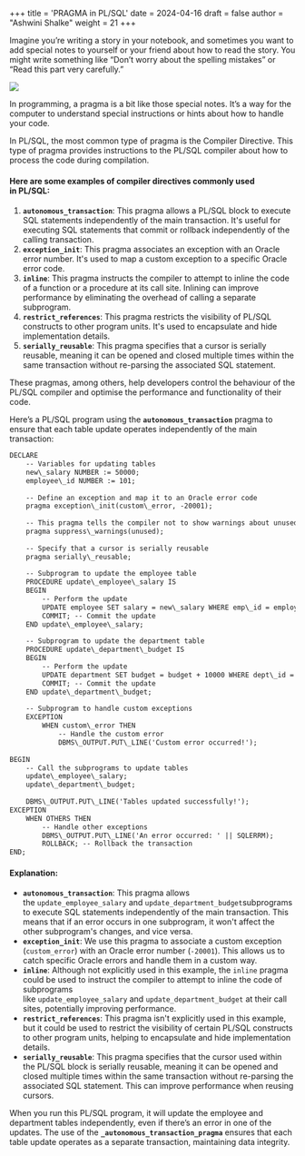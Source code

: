 +++
title = 'PRAGMA in PL/SQL'
date = 2024-04-16
draft = false
author = "Ashwini Shalke"
weight = 21
+++



Imagine you’re writing a story in your notebook, and sometimes you want to add special notes to yourself or your friend about how to read the story. You might write something like “Don’t worry about the spelling mistakes” or “Read this part very carefully.”

![](https://cdn-images-1.medium.com/max/1600/1*wgYVIDwLI_-L70ZwbnddyA.png)

In programming, a pragma is a bit like those special notes. It’s a way for the computer to understand special instructions or hints about how to handle your code.

In PL/SQL, the most common type of pragma is the Compiler Directive. This type of pragma provides instructions to the PL/SQL compiler about how to process the code during compilation.

#### **Here are some examples of compiler directives commonly used in PL/SQL:**

1.  **`autonomous_transaction`**: This pragma allows a PL/SQL block to execute SQL statements independently of the main transaction. It's useful for executing SQL statements that commit or rollback independently of the calling transaction.
2.  **`exception_init`**: This pragma associates an exception with an Oracle error number. It's used to map a custom exception to a specific Oracle error code.
3.  **`inline`**: This pragma instructs the compiler to attempt to inline the code of a function or a procedure at its call site. Inlining can improve performance by eliminating the overhead of calling a separate subprogram.
4.  **`restrict_references`**: This pragma restricts the visibility of PL/SQL constructs to other program units. It's used to encapsulate and hide implementation details.
5.  **`serially_reusable`**: This pragma specifies that a cursor is serially reusable, meaning it can be opened and closed multiple times within the same transaction without re-parsing the associated SQL statement.

These pragmas, among others, help developers control the behaviour of the PL/SQL compiler and optimise the performance and functionality of their code.

Here’s a PL/SQL program using the **`autonomous_transaction`** pragma to ensure that each table update operates independently of the main transaction:

```html
DECLARE
    -- Variables for updating tables
    new\_salary NUMBER := 50000;
    employee\_id NUMBER := 101;
    
    -- Define an exception and map it to an Oracle error code
    pragma exception\_init(custom\_error, -20001);
    
    -- This pragma tells the compiler not to show warnings about unused variables
    pragma suppress\_warnings(unused);
    
    -- Specify that a cursor is serially reusable
    pragma serially\_reusable;
    
    -- Subprogram to update the employee table
    PROCEDURE update\_employee\_salary IS
    BEGIN
        -- Perform the update
        UPDATE employee SET salary = new\_salary WHERE emp\_id = employee\_id;
        COMMIT; -- Commit the update
    END update\_employee\_salary;
    
    -- Subprogram to update the department table
    PROCEDURE update\_department\_budget IS
    BEGIN
        -- Perform the update
        UPDATE department SET budget = budget + 10000 WHERE dept\_id = 1;
        COMMIT; -- Commit the update
    END update\_department\_budget;
    
    -- Subprogram to handle custom exceptions
    EXCEPTION
        WHEN custom\_error THEN
            -- Handle the custom error
            DBMS\_OUTPUT.PUT\_LINE('Custom error occurred!');
    
BEGIN
    -- Call the subprograms to update tables
    update\_employee\_salary;
    update\_department\_budget;
    
    DBMS\_OUTPUT.PUT\_LINE('Tables updated successfully!');
EXCEPTION
    WHEN OTHERS THEN
        -- Handle other exceptions
        DBMS\_OUTPUT.PUT\_LINE('An error occurred: ' || SQLERRM);
        ROLLBACK; -- Rollback the transaction
END;
```

#### Explanation:

*   **`autonomous_transaction`**: This pragma allows the `update_employee_salary` and `update_department_budget`subprograms to execute SQL statements independently of the main transaction. This means that if an error occurs in one subprogram, it won't affect the other subprogram's changes, and vice versa.
*   **`exception_init`**: We use this pragma to associate a custom exception (`custom_error`) with an Oracle error number (`-20001`). This allows us to catch specific Oracle errors and handle them in a custom way.
*   **`inline`**: Although not explicitly used in this example, the `inline` pragma could be used to instruct the compiler to attempt to inline the code of subprograms like `update_employee_salary` and `update_department_budget` at their call sites, potentially improving performance.
*   **`restrict_references`**: This pragma isn't explicitly used in this example, but it could be used to restrict the visibility of certain PL/SQL constructs to other program units, helping to encapsulate and hide implementation details.
*   **`serially_reusable`**: This pragma specifies that the cursor used within the PL/SQL block is serially reusable, meaning it can be opened and closed multiple times within the same transaction without re-parsing the associated SQL statement. This can improve performance when reusing cursors.

When you run this PL/SQL program, it will update the employee and department tables independently, even if there’s an error in one of the updates. The use of the **`_autonomous_transaction_pragma`** ensures that each table update operates as a separate transaction, maintaining data integrity.